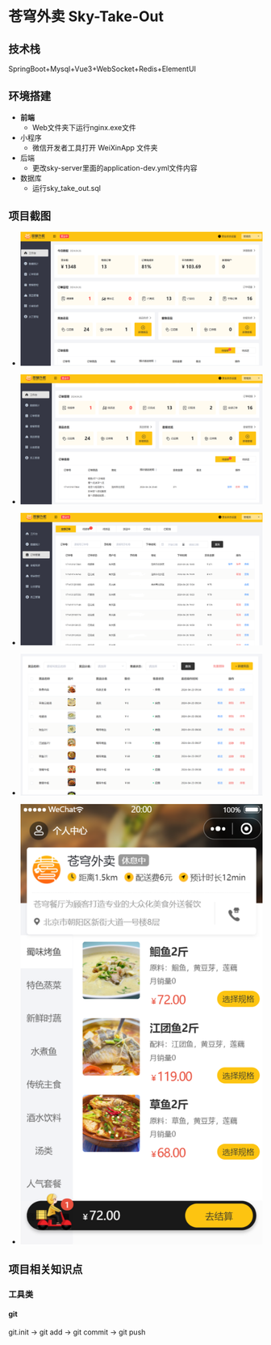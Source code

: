 # 苍穹外卖 Sky-Take-Out

## 技术栈

SpringBoot+Mysql+Vue3+WebSocket+Redis+ElementUI

## 环境搭建

- **前端**
  - Web文件夹下运行nginx.exe文件
- 小程序
  - 微信开发者工具打开 WeiXinApp 文件夹
- 后端
  - 更改sky-server里面的application-dev.yml文件内容
- 数据库
  - 运行sky_take_out.sql

## 项目截图

- ![image-20240426195901149](./image/image-20240426195901149.png)

- ![image-20240426195929170](./image/image-20240426195929170.png)
- ![image-20240426195959737](./image/image-20240426195959737.png)
- ![image-20240426200014740](./image/image-20240426200014740.png)
- ![image-20240426200102763](./image/image-20240426200102763.png)

## 项目相关知识点

### 工具类

#### git

git.init -> git add -> git commit -> git push

